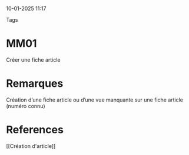 10-01-2025 11:17

Tags 

# MM01

Créer une fiche article
# Remarques

Création d’une fiche article ou d’une vue manquante sur une fiche article (numéro connu)
# References
[[Création d'article]]